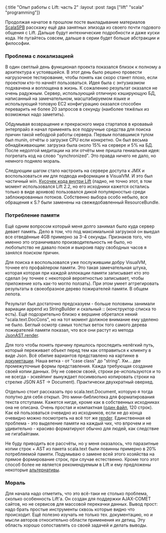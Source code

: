 {:title "Опыт работы с Lift: часть 2"
 :layout :post
 :tags  ["lift" "scala" "programming"]}

Продолжая начатое в прошлом посте выкладывание материалов [ScalaSPB](http://elegion.timepad.ru/event/10880) расскажу ещё два занятных эпизода из своего почти годового общения с Lift. Дальше будут интехнические подробности и даже куски кода. Не пугайтесь совсем, дальше в серии будет больше абстракции и философии.

### Проблема с локализацией

В один светлый день функционал проекта показался близок к полному а архитектура к устоявшейся. В этот день было решено провести нагрузочное тестирование, чтобы понять как скоро станет плохо, если проектом кто-то начнёт пользоваться. Идея была с энтузиазмом подхвачена и воплощена в жизнь. К сожалению результат оказался не очень радужным. Сервер, использующий отличную кэширующую БД, написанный на замечательном, масштабируемом языке и использующий топовую EC2 конфигурацию оказался способен переварить не более 20 запросов в секунду (наиболее тяжёлых из возможных надо заметить).

Обдумывая возвращение и прекрасного мира стартапов в кровавый энтерпрайз я начал применять все подручные средства для поиска причин такой небодрой работы сервера. Первым попавшимся тулом был munin, отчёты о загрузке CPU если конкретно. Он был весьма обнадёживающим: загрузка была около 15% на сервере и 5% на БД. После недолгой медитации на эти отчёты мне пришла гениальная идея: погрепать код на слово "synchronized". Это правда ничего не дало, но немного подняло мораль.

Следующим шагом стало настроить на сервере доступа к JMX и воспользоваться им для подвода информации в VisualVM. И это был частичный win. [Кусочек кода внутри Lift](https://github.com/lift/framework/blob/2.3-release/web/webkit/src/main/scala/net/liftweb/http/DefaultRoutines.scala#L53) (ладно, не точно этот, в том момент использовался Lift 2.2, но его исходники кажется остались только в виде архивов) пользовался дикой популярностью среди заблокированных потоков. Собственно выбора особо небыло, все обращения к S.? были заменены на свежедобавленный ResourceBundle.

### Потребление памяти

Ещё одним вопросом который меня долго занимал было куда сервер девает память. Дело в том, что под максимальной загрузкой он выедал все отведённые 4GB примерно за 3-4 секунды. Признаков того, что именно это ограничивало производительность не было, но любопытство не давало покоя и выкроив пару свободных часов я занялся поиском причин.

Для поиска я воспользовался уже послужившим добру VisualVM, точнее его профайлером памяти. Это такая замечательная штука, которая которая при каждой аллокации памяти записывает кто это сделал (ну точнее с некоторой вероятностью записывает, чтобы приложение хоть как-то могло ползать). При этом умеет аггрегировать результаты в своеобразное дерево пожирателей памяти. В общем лепота.

Результат был достаточно предсказуем - больше половины занимали вариации append из StringBuilder и скальный :: (конструктор списка то есть). Ещё подозрительно близко к вершине обретался некий "scala.text.DocCons", но на тот момент должное внимание ему уделено не было. Беглый осмотр самых толстых веток того самого дерева пожирателей памяти показал, что все они растут из метода [JsonAST.render](https://github.com/lift/framework/blob/2.3-release/core/json/src/main/scala/net/liftweb/json/JsonAST.scala#L356).

Для того чтобы понять причину пришлось проследить нелёгкий путь, который переживает объект перед тем как отправиться к клиенту в виде Json. Всё обилие вариантов представлено на картинке в [докуметации](https://github.com/lift/framework/tree/2.3-release/core/json). Наша ветка - от "case class" до "string". Хм... две промежуточные формы представления. Кажда требующая создание своей копии данных. (Ну не совесм своей, строки ре-используются и то не всегда - эскейпинг вынуждает посимвольно копировать строки на стрелке JSON AST -> Document). Практически двухкратный оверхед.

Отдельно стоит рассказать про scala.text.Document, которую я тогда попутно для себя открыл. Это мини-библиотека для форматирования текста отступами. Кажется нигде, кроме как в собственных исходниках она не описана. Очень простая и компактная ([один файл](https://lampsvn.epfl.ch/trac/scala/browser/scala/tags/R_2_9_1_final/src//library/scala/text/Document.scala), 120 строк). Как ей пользоваться очевидно из исходников, если не до конца очевидно можно посмотреть на всё тот же [render](https://github.com/lift/framework/blob/2.3-release/core/json/src/main/scala/net/liftweb/json/JsonAST.scala#L356). Единственная её проблема - это выделение памяти на каждый чих, что впрочем и не удивительно - красиво форматируют обычно для людей, как следствие не гигабайтами.

Не буду приводить все рассчёты, но у меня оказалось, что паразитные копии строк + AST из пакета scala.text были повинны примерно в 20% потребляемой памяти. Подумываю о замене всей этого хозяйства на прямое формирование строк, при случае естественно. Кроме того этот способ более не является рекомендуемым в Lift и ему предложены некоторые [альтернативы](https://github.com/lift/framework/tree/2.3-release/core/json-scalaz).

### Мораль

Для начала надо отметить, что это всё-таки не столько проблема, сколько особенность Lift'а. Он создан для поддержки AJAX-COMET сайтов, но не сервисов для массовой перекачки данных. Вывод прост: надо брать простые инструменты сквозь которые видно что происходит. Ещё полезно изучать не только тех. документацию, но и мысли авторов относительно области применения их детищ. Эту область хорошо сопоставлять со своей задачей и делать выводы.
